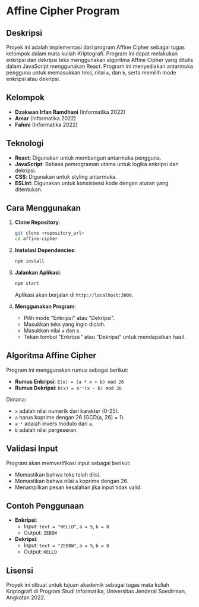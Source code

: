 # Affine Cipher Program

## Deskripsi
Proyek ini adalah implementasi dari program Affine Cipher sebagai tugas kelompok dalam mata kuliah Kriptografi. Program ini dapat melakukan enkripsi dan dekripsi teks menggunakan algoritma Affine Cipher yang ditulis dalam JavaScript menggunakan React. Program ini menyediakan antarmuka pengguna untuk memasukkan teks, nilai `a`, dan `b`, serta memilih mode enkripsi atau dekripsi.

## Kelompok
- **Dzakwan Irfan Ramdhani** (Informatika 2022)
- **Amar** (Informatika 2022)
- **Fahmi** (Informatika 2022)

## Teknologi
- **React**: Digunakan untuk membangun antarmuka pengguna.
- **JavaScript**: Bahasa pemrograman utama untuk logika enkripsi dan dekripsi.
- **CSS**: Digunakan untuk styling antarmuka.
- **ESLint**: Digunakan untuk konsistensi kode dengan aturan yang ditentukan.

## Cara Menggunakan
1. **Clone Repository**: 
   ```bash
   git clone <repository_url>
   cd affine-cipher
   ```

2. **Instalasi Dependencies**:
   ```bash
   npm install
   ```

3. **Jalankan Aplikasi**:
   ```bash
   npm start
   ```
   Aplikasi akan berjalan di `http://localhost:3000`.

4. **Menggunakan Program**:
   - Pilih mode "Enkripsi" atau "Dekripsi".
   - Masukkan teks yang ingin diolah.
   - Masukkan nilai `a` dan `b`.
   - Tekan tombol "Enkripsi" atau "Dekripsi" untuk mendapatkan hasil.

## Algoritma Affine Cipher
Program ini menggunakan rumus sebagai berikut:
- **Rumus Enkripsi**: `E(x) = (a * x + b) mod 26`
- **Rumus Dekripsi**: `D(x) = a⁻¹(x - b) mod 26`

Dimana:
- `x` adalah nilai numerik dari karakter (0-25).
- `a` harus koprime dengan 26 (GCD(a, 26) = 1).
- `a⁻¹` adalah invers modulo dari `a`.
- `b` adalah nilai pergeseran.

## Validasi Input
Program akan memverifikasi input sebagai berikut:
- Memastikan bahwa teks telah diisi.
- Memastikan bahwa nilai `a` koprime dengan 26.
- Menampilkan pesan kesalahan jika input tidak valid.

## Contoh Penggunaan
- **Enkripsi**:
   - Input: `text = "HELLO"`, `a = 5`, `b = 8`
   - Output: `ZEBBW`
- **Dekripsi**:
   - Input: `text = "ZEBBW"`, `a = 5`, `b = 8`
   - Output: `HELLO`

## Lisensi
Proyek ini dibuat untuk tujuan akademik sebagai tugas mata kuliah Kriptografi di Program Studi Informatika, Universitas Jenderal Soedirman, Angkatan 2022.
